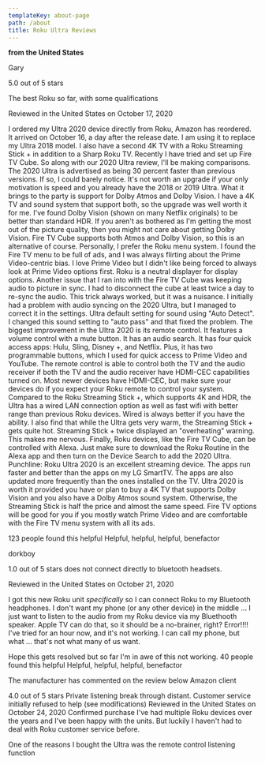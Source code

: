 ```yaml
---
templateKey: about-page
path: /about
title: Roku Ultra Reviews
---
```

**from the United States**


Gary


5.0 out of 5 stars 

The best Roku so far, with some qualifications


Reviewed in the United States on October 17, 2020


I ordered my Ultra 2020 device directly from Roku, Amazon has reordered. It arrived on October 16, a day after the release date. I am using it to replace my Ultra 2018 model. I also have a second 4K TV with a Roku Streaming Stick + in addition to a Sharp Roku TV. Recently I have tried and set up Fire TV Cube. So along with our 2020 Ultra review, I'll be making comparisons. The 2020 Ultra is advertised as being 30 percent faster than previous versions. If so, I could barely notice. It's not worth an upgrade if your only motivation is speed and you already have the 2018 or 2019 Ultra. What it brings to the party is support for Dolby Atmos and Dolby Vision. I have a 4K TV and sound system that support both, so the upgrade was well worth it for me. I've found Dolby Vision (shown on many Netflix originals) to be better than standard HDR. If you aren't as bothered as I'm getting the most out of the picture quality, then you might not care about getting Dolby Vision. Fire TV Cube supports both Atmos and Dolby Vision, so this is an alternative of course. Personally, I prefer the Roku menu system. I found the Fire TV menu to be full of ads, and I was always flirting about the Prime Video-centric bias. I love Prime Video but I didn't like being forced to always look at Prime Video options first. Roku is a neutral displayer for display options. Another issue that I ran into with the Fire TV Cube was keeping audio to picture in sync. I had to disconnect the cube at least twice a day to re-sync the audio. This trick always worked, but it was a nuisance. I initially had a problem with audio syncing on the 2020 Ultra, but I managed to correct it in the settings. Ultra default setting for sound using "Auto Detect". I changed this sound setting to "auto pass" and that fixed the problem. The biggest improvement in the Ultra 2020 is its remote control. It features a volume control with a mute button. It has an audio search. It has four quick access apps: Hulu, Sling, Disney +, and Netflix. Plus, it has two programmable buttons, which I used for quick access to Prime Video and YouTube. The remote control is able to control both the TV and the audio receiver if both the TV and the audio receiver have HDMI-CEC capabilities turned on. Most newer devices have HDMI-CEC, but make sure your devices do if you expect your Roku remote to control your system. Compared to the Roku Streaming Stick +, which supports 4K and HDR, the Ultra has a wired LAN connection option as well as fast wifi with better range than previous Roku devices. Wired is always better if you have the ability. I also find that while the Ultra gets very warm, the Streaming Stick + gets quite hot. Streaming Stick + twice displayed an "overheating" warning. This makes me nervous. Finally, Roku devices, like the Fire TV Cube, can be controlled with Alexa. Just make sure to download the Roku Routine in the Alexa app and then turn on the Device Search to add the 2020 Ultra. Punchline: Roku Ultra 2020 is an excellent streaming device. The apps run faster and better than the apps on my LG SmartTV. The apps are also updated more frequently than the ones installed on the TV. Ultra 2020 is worth it provided you have or plan to buy a 4K TV that supports Dolby Vision and you also have a Dolby Atmos sound system. Otherwise, the Streaming Stick is half the price and almost the same speed. Fire TV options will be good for you if you mostly watch Prime Video and are comfortable with the Fire TV menu system with all its ads.


123 people found this helpful
Helpful, helpful, helpful, benefactor



dorkboy


1.0 out of 5 stars does not connect directly to bluetooth headsets.


Reviewed in the United States on October 21, 2020


I got this new Roku unit  *specifically*  so I can connect Roku to my Bluetooth headphones. I don't want my phone (or any other device) in the middle ... I just want to listen to the audio from my Roku device via my Bluethooth speaker. Apple TV can do that, so it should be a no-brainer, right? Error!!!! I've tried for an hour now, and it's not working. I can call my phone, but what ... that's not what many of us want.

Hope this gets resolved but so far I'm in awe of this not working.
40 people found this helpful
Helpful, helpful, helpful, benefactor


The manufacturer has commented on the review below
Amazon client


4.0 out of 5 stars Private listening break through distant. Customer service initially refused to help (see modifications)
Reviewed in the United States on October 24, 2020
Confirmed purchase
I've had multiple Roku devices over the years and I've been happy with the units. But luckily I haven't had to deal with Roku customer service before.

One of the reasons I bought the Ultra was the remote control listening function